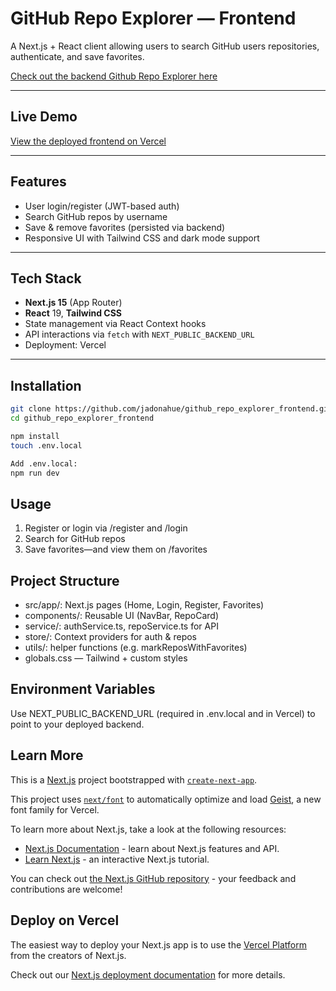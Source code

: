 # GitHub Repo Explorer — Frontend

A Next.js + React client allowing users to search GitHub users repositories, authenticate, and save favorites.

[Check out the backend Github Repo Explorer here](https://github.com/jadonahue/github_repo_explorer_backend)

---

## Live Demo

[View the deployed frontend on Vercel](https://github-repo-explorer-frontend-73qptgfj1.vercel.app/login)

---

## Features

-   User login/register (JWT-based auth)
-   Search GitHub repos by username
-   Save & remove favorites (persisted via backend)
-   Responsive UI with Tailwind CSS and dark mode support

---

## Tech Stack

-   **Next.js 15** (App Router)
-   **React** 19, **Tailwind CSS**
-   State management via React Context hooks
-   API interactions via `fetch` with `NEXT_PUBLIC_BACKEND_URL`
-   Deployment: Vercel

---

## Installation

```bash
git clone https://github.com/jadonahue/github_repo_explorer_frontend.git
cd github_repo_explorer_frontend

npm install
touch .env.local

Add .env.local:
npm run dev
```

## Usage

1. Register or login via /register and /login
2. Search for GitHub repos
3. Save favorites—and view them on /favorites

## Project Structure

-   src/app/: Next.js pages (Home, Login, Register, Favorites)
-   components/: Reusable UI (NavBar, RepoCard)
-   service/: authService.ts, repoService.ts for API
-   store/: Context providers for auth & repos
-   utils/: helper functions (e.g. markReposWithFavorites)
-   globals.css — Tailwind + custom styles

## Environment Variables

Use NEXT_PUBLIC_BACKEND_URL (required in .env.local and in Vercel) to point to your deployed backend.

## Learn More

This is a [Next.js](https://nextjs.org) project bootstrapped with [`create-next-app`](https://nextjs.org/docs/app/api-reference/cli/create-next-app).

This project uses [`next/font`](https://nextjs.org/docs/app/building-your-application/optimizing/fonts) to automatically optimize and load [Geist](https://vercel.com/font), a new font family for Vercel.

To learn more about Next.js, take a look at the following resources:

-   [Next.js Documentation](https://nextjs.org/docs) - learn about Next.js features and API.
-   [Learn Next.js](https://nextjs.org/learn) - an interactive Next.js tutorial.

You can check out [the Next.js GitHub repository](https://github.com/vercel/next.js) - your feedback and contributions are welcome!

## Deploy on Vercel

The easiest way to deploy your Next.js app is to use the [Vercel Platform](https://vercel.com/new?utm_medium=default-template&filter=next.js&utm_source=create-next-app&utm_campaign=create-next-app-readme) from the creators of Next.js.

Check out our [Next.js deployment documentation](https://nextjs.org/docs/app/building-your-application/deploying) for more details.
